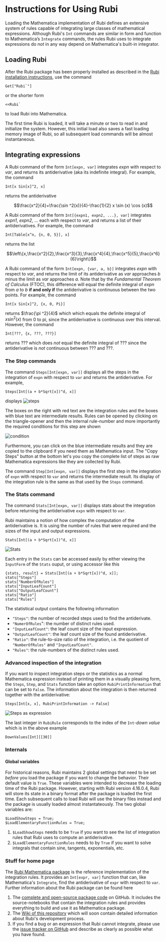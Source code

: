 <style> div.centertext {text-align: center;} </style>
# Instructions for Using Rubi

Loading the Mathematica implementation of Rubi defines an extensive system of rules capable of integrating large classes of mathematical expressions.  Although Rubi's `Int` commands are similar in form and function to Mathematica’s `Integrate` commands, the rules Rubi uses to integrate expressions do *not* in any way depend on Mathematica's built-in integrator.


## Loading Rubi

After the Rubi package has been properly installed as described in the [Rubi installation instructions](https://rulebasedintegration.org/downloadRubi.html), use the command
```mma
Get["Rubi`"]
```
or the shorter form
```mma
<<Rubi`
```
to load Rubi into Mathematica.

The first time Rubi is loaded, it will take a minute or two to read in and initialize the system.  However, this initial load also saves a fast loading memory image of Rubi, so all subsequent load commands will be almost instantaneous. 


## Integrating expressions

A Rubi command of the form `Int[expn, var]` integrates *expn* with respect to *var*, and returns its antiderivative (aka its indefinite integral).  For example, the command
```mma
Int[x Sin[x]^2, x]
```
returns the antiderivative

<div class="centertext"> $$\frac{x^2}{4}+\frac{\sin ^2(x)}{4}-\frac{1}{2} x \sin (x) \cos (x)$$ </div>


A Rubi command of the form `Int[{expn1, expn2, ...}, var]` integrates *expn1*, *expn2*, ... each with respect to *var*, and returns a list of their antiderivatives.  For example, the command
```mma
Int[Table[x^n, {n, 0, 5}], x]
```
returns the list

<div class="centertext"> $$\left\{x,\frac{x^2}{2},\frac{x^3}{3},\frac{x^4}{4},\frac{x^5}{5},\frac{x^6}{6}\right\}$$ </div>


A Rubi command of the form `Int[expn, {var, a, b}]` integrates *expn* with respect to *var*, and returns the limit of its antiderivative as *var* approaches *b* minus the limit as *var* approaches *a*.  Note that by the *Fundamental Theorem of Calculus* (FTOC), this difference will equal the definite integral of *expn* from *a* to *b* **if and only if** the antiderivative is continuous between the two points.  For example, the command
```mma
Int[x Sin[x]^2, {x, 0, Pi}]
```
returns $\frac{\pi ^2}{4}$ which which equals the definite integral of $x \sin ^2(x)$ from 0 to pi, since the antiderivative is continuous over this interval.  However, the command
```mma
Int[???, {x, ???, ???}]
```
returns ??? which does *not* equal the definite integral of ??? since the antiderivative is *not* continuous between ??? and ???.


### The Step commands

The command `Steps[Int[expn, var]]` displays all the steps in the integration of `expn` with respect to `var` and returns the antiderivative.
For example,
```mma
Steps[Int[(a + b*Sqrt[x])^d, x]]
```
displays
![steps](http://i.imgur.com/jC1BTJs.png)

The boxes on the right with red text are the integration rules and the boxes with blue text are intermediate results.
Rules can be opened by clicking on the triangle-opener and then the internal rule-number and more importantly the
required conditions for this step are shown

![condition](http://i.imgur.com/W5l0aRF.png)

Furthermore, you can click on the blue intermediate results and they are copied to the clipboard if you need them as
Mathematica input. The "Copy Steps" button at the bottom let's you copy the complete list of steps as raw Mathematica
expressions like they are collected by Rubi.

The command `Step[Int[expn, var]]` displays the first step in the integration of `expn` with respect to `var` and returns the intermediate result.
Its display of the integration rule is the same as that used by the `Steps` command.


### The Stats command

The command `Stats[Int[expn, var]]` displays stats about the integration before returning the antiderivative `expn` with respect to `var`.

Rubi maintains a notion of how complex the computation of the antiderivative is. It is using the number of rules
that were required and the sizes of the input and output expressions. 

```mma
Stats[Int[(a + b*Sqrt[x])^d, x]]
```

![Stats](http://i.stack.imgur.com/c4aUZ.png)

Each entry in the `Stats` can be accessed easily by either viewing the `InputForm` of the `Stats` ouput, or using accessor
like this

```mma
{stats, result} = Stats[Int[(a + b*Sqrt[x])^d, x]];
stats["Steps"]
stats["NumberOfRules"]
stats["InputLeafCount"]
stats["OutputLeafCount"]
stats["Ratio"]
stats["Rules"]
```

The statistical output contains the following information

- `"Steps"`: the number of recorded steps used to find the antiderivate.
- `"NumerOfRules`": the number of distinct rules used.
- `"InputLeafCount"`: the leaf count size of the input expression.
- `"OutputLeafCount"`: the leaf count size of the found antiderivative.
- `"Ratio"`: the rule-to-size ratio of the integration, i.e. the quotient of `"NumberOfRules"` and `"InputLeafCount"`.
- `"Rules"`: the rule-numbers of the distinct rules used.


### Advanced inspection of the integration

If you want to inspect integration steps or the statistics as a normal Mathematica expression instead of printing them in a visually pleasing form, the `Steps`, `Step`, and `Stats` function take an option `RubiPrintInformation` that can be set to `False`. The information about the integration is then returned together with the antiderivative:

```mma
Steps[Int[x, x], RubiPrintInformation -> False]
```

![Steps as expression](http://i.stack.imgur.com/locjv.png)

The last integer in `RubiRule` corresponds to the index of the `Int`-*down value* which is in the above example

```mma
DownValues[Int][[30]]
```

### Internals

#### Global variables

For historical reasons, Rubi maintains 2 global settings that need to be set *before* you load the package if you want to change the behavior. Their default value is `True`. These variables were intended to decrease the loading time of the Rubi package. However, starting with Rubi version 4.16.0.4, Rubi will store its state in a binary format after the package is loaded the first time. Each subsequent calls to load Rubi will use the binary files instead and the package is usually loaded almost instantateously. The two global variables are:

```mma
$LoadShowSteps = True;
$LoadElementaryFunctionRules = True;
```

1. `$LoadShowSteps` needs to be `True` if you want to see the list of integration rules that Rubi uses to compute an
antiderivative.
2. `$LoadElementaryFunctionRules` needs to by `True` if you want to solve integrals that contain sine, tangents, exponentials, etc.

### Stuff for home page

The [Rubi Mathematica package](https://github.com/RuleBasedIntegration/Rubi) is the reference implementation
of the integration rules.
It provides an `Int[expr, var]` function that can, like Mathematica's `Integrate`, find the antiderivative of `expr` 
with respect to `var`. 
Further information about the Rubi package can be found here

1. The [complete and open-source package code](https://github.com/RuleBasedIntegration/Rubi) on GitHub. It includes the
source-notebooks that contain the integration rules and provides everything to build and use it as Mathematica package.
2. The [Wiki of this repository](https://github.com/RuleBasedIntegration/Rubi/wiki) which will soon contain detailed
information about Rubi's development process.
3. If you find a bug or an expression that Rubi cannot integrate, please use the [issue tracker on GitHub](https://github.com/RuleBasedIntegration/Rubi/issues)
and describe as clearly as possible what you have found.
